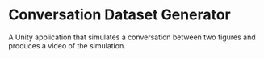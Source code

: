 # Conversation Dataset Generator
 
A Unity application that simulates a conversation between two figures and produces a video of the simulation.
